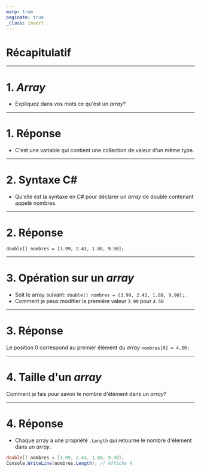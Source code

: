 ```yaml
---
marp: true
paginate: true
_class: invert
---
```


# Récapitulatif

---

# 1. *Array*
- Expliquez dans vos mots ce qu'est un *array*?

---

# 1. Réponse
- C'est une variable qui contient une collection de valeur d'un même type.

---

# 2. Syntaxe C#
- Qu'elle est la syntaxe en C# pour déclarer un *array* de double contenant appelé nombres.

---

# 2. Réponse
`double[] nombres = [3.99, 2.43, 1.88, 9.90];`

---

# 3. Opération sur un *array*
- Soit le array suivant: `double[] nombres = [3.99, 2.43, 1.88, 9.90];`.
- Comment je peux modifier la première valeur `3.99` pour `4.50`

---

# 3. Réponse
Le position 0 correspond au premier élément du *array*
`nombres[0] = 4.50;`

---

# 4. Taille d'un *array*
Comment je fais pour savoir le nombre d'élément dans un *array*?

---

# 4. Réponse
- Chaque array a une propriété `.Length` qui retourne le nombre d'élément dans un *array*.
```c#
double[] nombres = [3.99, 2.43, 1.88, 9.90];
Console.WriteLine(nombres.Length); // Affiche 4

```